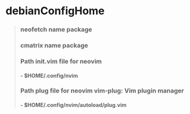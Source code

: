 # debianConfigHome
> ### neofetch			name package
> ### cmatrix				name package
> ### Path init.vim file for neovim
> #### - $HOME/.config/nvim
> ### Path plug file for neovim vim-plug: Vim plugin manager
> #### - $HOME/.config/nvim/autoload/plug.vim

